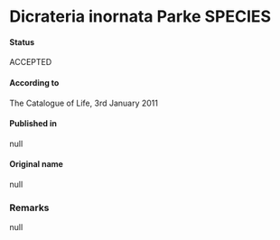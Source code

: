 Dicrateria inornata Parke SPECIES
=======

#### Status
ACCEPTED

#### According to
The Catalogue of Life, 3rd January 2011

#### Published in
null

#### Original name
null

### Remarks
null